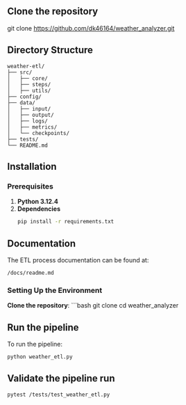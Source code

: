 
## Clone the repository
git clone https://github.com/dk46164/weather_analyzer.git


## Directory Structure
```text
weather-etl/
├── src/
│   ├── core/
│   ├── steps/
│   ├── utils/
├── config/
├── data/
│   ├── input/
│   ├── output/
│   ├── logs/
│   ├── metrics/
│   └── checkpoints/
├── tests/
└── README.md
```

## Installation

### Prerequisites

1. **Python 3.12.4**
2. **Dependencies**
   ```bash
   pip install -r requirements.txt

## Documentation
The ETL process documentation can be found at:
```text
/docs/readme.md
```

### Setting Up the Environment

**Clone the repository**:
    ```bash
   git clone <repository-url>
   cd weather_analyzer

## Run the pipeline
To run the pipeline:

```bash
python weather_etl.py 
```

## Validate the pipeline run
```bash
pytest /tests/test_weather_etl.py 
```